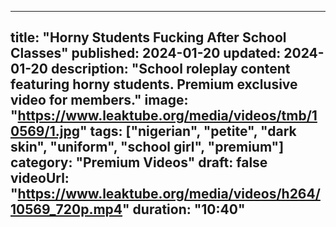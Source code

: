 
---
title: "Horny Students Fucking After School Classes"
published: 2024-01-20
updated: 2024-01-20
description: "School roleplay content featuring horny students. Premium exclusive video for members."
image: "https://www.leaktube.org/media/videos/tmb/10569/1.jpg"
tags: ["nigerian", "petite", "dark skin", "uniform", "school girl", "premium"]
category: "Premium Videos"
draft: false
videoUrl: "https://www.leaktube.org/media/videos/h264/10569_720p.mp4"
duration: "10:40"
---
